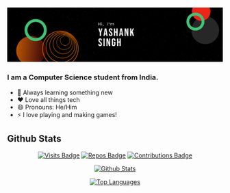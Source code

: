 [![Hi, I'm Yashank Singh](./assets/cover-5-center.png)](#)
<!--# Hello there 👋-->

<h3>I am a Computer Science student from India.</h3>

* 🌱 Always learning something new
* ❤️ Love all things tech
* 😄 Pronouns: He/Him
* ⚡ I love playing and making games!


<!--
**yashanksingh/yashanksingh** is a ✨ _special_ ✨ repository because its `README.md` (this file) appears on your GitHub profile.

Here are some ideas to get you started:

- 🔭 I’m currently working on ...
- 🌱 I’m currently learning ...
- 👯 I’m looking to collaborate on ...
- 🤔 I’m looking for help with ...
- 💬 Ask me about ...
- 📫 How to reach me: ...
- 😄 Pronouns: ...
- ⚡ Fun fact: ...
-->

<h2>Github Stats</h2>

<span align="center">
  
  [![Visits Badge](https://komarev.com/ghpvc/?username=yashanksingh&style=for-the-badge&color=FE7A16&label=VIEWS)](https://github.com/yashanksingh)
  [![Repos Badge](https://badges.strrl.dev/repos/yashanksingh?style=for-the-badge&color=FE7A16&label=REPOS)](https://github.com/yashanksingh?tab=repositories)
  [![Contributions Badge](https://badges.strrl.dev/contributions/all/yashanksingh?style=for-the-badge&color=FE7A16&label=CONTRIBUTIONS)](https://github.com/yashanksingh)
  
  [![Github Stats](https://github-readme-stats.vercel.app/api?username=yashanksingh&show_icons=true&title_color=FE7A16&text_color=FFFFFF&icon_color=FE7A16&bg_color=1c1917&border_color=FE7A16&border_radius=6&count_private=true&include_all_commits=true&hide=contribs,prs)](https://github.com/yashanksingh)
  
  [![Top Languages](https://github-readme-stats.vercel.app/api/top-langs/?username=yashanksingh&layout=compact&title_color=FE7A16&text_color=FFFFFF&icon_color=FE7A16&bg_color=1c1917&border_color=FE7A16&border_radius=6)](https://github.com/yashanksingh)
  
</span>
